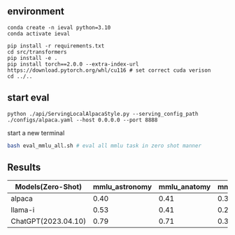 ## environment
```
conda create -n ieval python=3.10
conda activate ieval

pip install -r requirements.txt
cd src/transformers
pip install -e .
pip install torch==2.0.0 --extra-index-url https://download.pytorch.org/whl/cu116 # set correct cuda verison
cd ../..
```

## start eval

```
python ./api/ServingLocalAlpacaStyle.py --serving_config_path ./configs/alpaca.yaml --host 0.0.0.0 --port 8888
```

start a new terminal
```bash
bash eval_mmlu_all.sh # eval all mmlu task in zero shot manner
```




## Results
| Models(Zero-Shot)              | mmlu_astronomy | mmlu_anatomy | mmlu_college_mathematics | mmlu_abstract_algebra |
|---------------------|----------------|--------------|--------------------------|-----------------------|
| alpaca              | 0.40           | 0.41         | 0.31                     | 0.10                  |
| llama-i             | 0.53           | 0.41         | 0.29                     | 0.27                  |
| ChatGPT(2023.04.10) | 0.79           | 0.71         | 0.30                     | 0.35                  |

